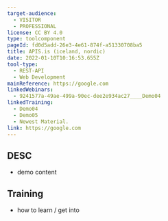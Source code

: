 ```yaml
---
target-audience:
  - VISITOR
  - PROFESSIONAL
license: CC BY 4.0
type: toolcomponent
pageId: fd0d5add-26e3-4e61-874f-a51330708ba5
title: APIS.is (iceland, nordic)
date: 2022-01-10T10:16:53.655Z
tool-type:
  - REST-API
  - Web Development
mainReference: https://google.com
linkedWebinars:
  - 9241577a-49ae-499a-90ec-dee2e934ac27____Demo04
linkedTraining:
  - Demo04
  - Demo05
  - Newest Material.
link: https://google.com
---
```

## DESC
- demo content

## Training
- how to learn / get into